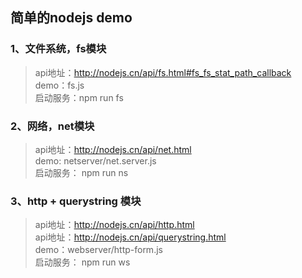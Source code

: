 ## 简单的nodejs demo

### 1、文件系统，fs模块
> api地址：http://nodejs.cn/api/fs.html#fs_fs_stat_path_callback <br/>
> demo：fs.js <br/>
> 启动服务：npm run fs <br/>

### 2、网络，net模块
> api地址：http://nodejs.cn/api/net.html <br/>
> demo: netserver/net.server.js <br/>
> 启动服务： npm run ns <br/>

### 3、http + querystring 模块
> api地址：http://nodejs.cn/api/http.html <br/>
> api地址：http://nodejs.cn/api/querystring.html <br/>
> demo：webserver/http-form.js <br/>
> 启动服务： npm run ws <br/>


